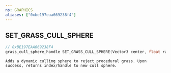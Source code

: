 ```yaml
---
ns: GRAPHICS
aliases: ["0xbe197eaa669238f4"]
---
```

## SET_GRASS_CULL_SPHERE

```c
// 0xBE197EAA669238F4
grass_cull_sphere_handle SET_GRASS_CULL_SPHERE(Vector3 center, float radius);
```

```
Adds a dynamic culling sphere to reject procedural grass. Upon success, returns index/handle to new cull sphere.
```
